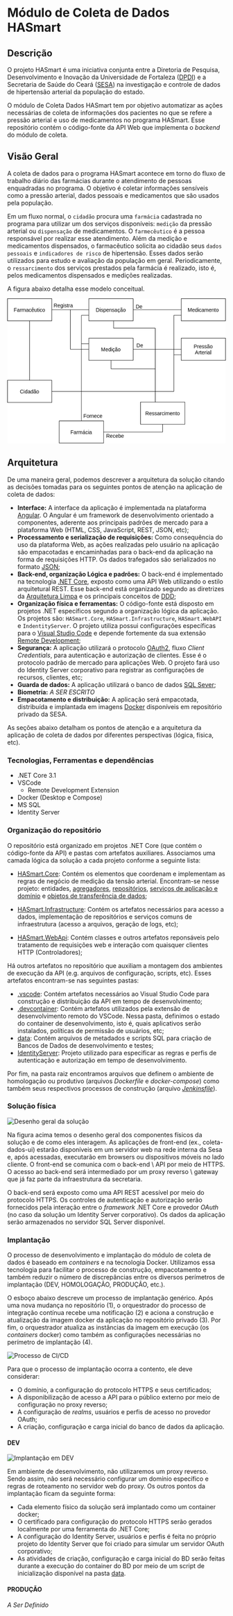# Módulo de Coleta de Dados HASmart

## Descrição
O projeto HASmart é uma iniciativa conjunta entre a Diretoria de Pesquisa, Desenvolvimento 
e Inovação da Universidade de Fortaleza 
([DPDI](https://www.unifor.br/web/pesquisa-inovacao)) e a Secretaria de Saúde do Ceará 
([SESA](https://www.saude.ce.gov.br/)) na investigação e controle de dados de hipertensão 
arterial da população do estado.

O módulo de  Coleta Dados HASmart tem por objetivo automatizar as ações necessárias de coleta de informações dos 
pacientes no que se refere a pressão arterial e uso de medicamentos no programa HASmart. Esse repositório contém
o código-fonte da API Web que implementa o _backend_ do módulo de coleta.

## Visão Geral
A coleta de dados para o programa HASmart acontece em torno do fluxo de trabalho diário das farmácias durante o 
atendimento de pessoas enquadradas no programa. O objetivo é coletar informações sensíveis como a pressão arterial,
dados pessoais e medicamentos que são usados pela população.

Em um fluxo normal, o ```cidadão``` procura uma ```farmácia``` cadastrada no programa para utilizar um dos serviços 
disponíveis: ```medição``` da pressão arterial ou ```dispensação``` de medicamentos. O ```farmecêutico``` é a pessoa
responsável por realizar esse atendimento. Além da medição e medicamentos dispensados, o farmacêutico solicita ao 
cidadão seus ```dados pessoais``` e ```indicadores de risco``` de hipertensão. Esses dados serão utilizados para estudo
e avaliação da população em geral. Periodicamente, o ```ressarcimento``` dos serviços prestados pela farmácia é 
realizado, isto é, pelos medicamentos dispensados e medições realizadas.

A figura abaixo detalha esse modelo conceitual.

![Modelo conceitual](imgs/modelo_conceitual.png)

## Arquitetura
De uma maneira geral, podemos descrever a arquitetura da solução citando as decisões tomadas para os seguintes pontos de
atenção na aplicação de coleta de dados:

- **Interface:** A interface da aplicação é implementada na plataforma [Angular](https://angular.io/). 
O Angular é um framework de desenvolvimento orientado a componentes, aderente aos principais padrões de mercado para a 
plataforma Web (HTML, CSS, JavaScript, REST, JSON, etc);
- **Processamento e serialização de requisições:** Como consequência do uso da plataforma Web, as ações realizadas pelo 
usuário na aplicação são empacotadas e encaminhadas para o back-end da aplicação na forma de requisições HTTP. Os dados
trafegados são serializados no formato [JSON](https://www.json.org/);   
- **Back-end, organização Lógica e padrões:** O back-end é implementado na tecnologia 
[.NET Core](https://docs.microsoft.com/pt-br/dotnet/core/), exposto como uma API Web utilizando o estilo arquitetural
REST. Esse back-end está organizado segundo as diretrizes da 
[Arquitetura Limpa](https://docs.microsoft.com/pt-br/dotnet/architecture/modern-web-apps-azure/common-web-application-architectures#clean-architecture) e os principais conceitos de 
[DDD](https://en.wikipedia.org/wiki/Domain-driven_design);
- **Organização física e ferramentas:** O código-fonte está disposto em projetos .NET específicos segundo a organização
lógica da aplicação. Os projetos são: ```HASmart.Core```, ```HASmart.Infrastructure```, ```HASmart.WebAPI``` e 
```IndentityServer```. O projeto utiliza possui configurações específicas para o 
[Visual Studio Code](https://code.visualstudio.com/) e depende fortemente da sua extensão 
[Remote Development](https://code.visualstudio.com/docs/remote/remote-overview);
- **Segurança:** A aplicação utilizará o protocolo [OAuth2](https://oauth.net/2/), fluxo _Client Credentials_, para 
autenticação e autorização de clientes. Esse é o protocolo padrão de mercado para aplicações Web. O projeto fará uso do
Identity Server corporativo para registrar as configurações de recursos, clientes, etc;
- **Guarda de dados:** A aplicação utilizará o banco de dados 
[SQL Sever](https://www.microsoft.com/pt-br/sql-server/sql-server-2019);
- **Biometria:** _A SER ESCRITO_
- **Empacotamento e distribuição:** A aplicação será empacotada, distribuída e implantada em imagens 
[Docker](https://www.docker.com/) disponíveis em repositório privado da SESA.

As seções abaixo detalham os pontos de atenção e a arquitetura da aplicação de coleta de dados por diferentes 
perspectivas (lógica, física, etc).

### Tecnologias, Ferramentas e dependências
- .NET Core 3.1
- VSCode
    - Remote Development Extension
- Docker (Desktop e Compose)
- MS SQL
- Identity Server

### Organização do repositório
O repositório está organizado em projetos .NET Core (que contém o código-fonte da API) e pastas com
artefatos auxiliares. Associamos uma camada lógica da solução a cada projeto conforme a seguinte 
lista: 

- [HASmart.Core](HASmart.Core): Contém os elementos que coordenam e implementam as regras 
de negócio de medição da tensão arterial. Encontram-se nesse projeto: entidades, 
[agregadores](https://martinfowler.com/bliki/DDD_Aggregate.html), 
[repositórios](https://deviq.com/repository-pattern/),
[serviços de aplicação e domínio](https://enterprisecraftsmanship.com/posts/domain-vs-application-services/) e
[objetos de transferência de dados](https://pt.wikipedia.org/wiki/Objeto_de_Transfer%C3%AAncia_de_Dados);

- [HASmart.Infrastructure](HASmart.Infrastructure): Contém os artefatos necessários para acesso a dados, implementação
de repositórios e serviços comuns de infraestrutura (acesso a arquivos, geração de logs, etc);

- [HASmart.WebApi](HASmart.WebApi): Contém classes e outros artefatos reponsáveis pelo tratamento de requisições web e 
interação com quaisquer clientes HTTP (Controladores);

<!-- TODO  Detalhar para cada projeto: responsabilidades, composição, como criar novos artefatos... --> 

Há outros artefatos no repositório que auxiliam a montagem dos ambientes de 
execução da API (e.g. arquivos de configuração, scripts, etc). Esses artefatos encontram-se nas 
seguintes pastas:

- [.vscode](.vscode): Contém artefatos necessários ao Visual Studio Code para construção e 
distribuição da API em tempo de desenvolvimento;
- [.devcontainer](.devcontainer): Contém artefatos utilizados pela extensão de desenvolvimento 
remoto do VSCode. Nessa pasta, definimos o estado do container de desenvolvimento, isto é, quais 
aplicativos serão instalados, políticas de permissão de usuários, etc;
- [data](data): Contém arquivos de metadados e scripts SQL para criação de Bancos de Dados de 
desenvolvimento e testes;     
- [IdentityServer](IdentityServer): Projeto utilizado para especificar as regras e perfis de 
autenticação e autorização em tempo de desenvolvimento.

Por fim, na pasta raiz encontramos arquivos que definem o ambiente de homologação ou produtivo 
(arquivos *Dockerfile* e *docker-compose*) como também seus respectivos processos de construção 
(arquivo *[Jenkinsfile](Jenkinsfile)*).

### Solução física
![Desenho geral da solução](imgs/arq_solucao.png)

Na figura acima temos o desenho geral dos componentes físicos da solução e de como eles interagem.
As aplicações de front-end (ex., coleta-dados-ui) estarão disponíveis em um servidor web na rede 
interna da Sesa e, após acessadas, executarão em browsers ou dispositivos móveis no lado cliente.
O front-end se comunica com o back-end \ API por meio de HTTPS. O acesso ao back-end será 
intermediado por um proxy reverso \ gateway que já faz parte da infraestrutura da secretaria.

O back-end será exposto como uma API REST acessível por meio do protocolo HTTPS. Os controles de 
autenticação e autorização serão fornecidos pela interação entre o _framework_ .NET Core e provedor
_OAuth_ (no caso da solução um Identity Server corporativo). Os dados da aplicação serão armazenados
no servidor SQL Server disponível.

### Implantação
O processo de desenvolvimento e implantação do módulo de coleta de dados é baseado em _containers_ e
na tecnologia Docker. Utilizamos essa tecnologia para facilitar o processo de construção, 
empacotamento e também reduzir o número de discrepâncias entre os diversos 
perímetros de implantação (DEV, HOMOLOGAÇÃO, PRODUÇÃO, etc.). 

O esboço abaixo descreve um processo de implantação genérico. Após uma nova mudança no repositório 
(1), o orquestrador do processo de integração contínua recebe uma notificação (2) e aciona a 
construção e atualização da imagem docker da aplicação no repositório privado (3). Por fim, o 
orquestrador atualiza as instâncias da imagem em execução (os _containers_ docker) como também as 
configurações necessárias no perímetro de implantação (4).  

![Processo de CI/CD](imgs/processo_cicd.png)

Para que o processo  de implantação ocorra a contento, ele deve considerar:

+ O domínio, a configuração do protocolo HTTPS e seus certificados;
+ A disponibilização de acesso a API para o público externo por meio de configuração no proxy 
reverso;
+ A configuração de _realms_, usuários e perfis de acesso no provedor OAuth;
+ A criação, configuração e carga inicial do banco de dados da aplicação.

#### DEV
![Implantação em DEV](imgs/api_dev.png)

Em ambiente de desenvolvimento, não utilizaremos um proxy reverso. Sendo assim, não será necessário 
configurar um domínio específico e regras de roteamento no servidor web do proxy. Os outros pontos
da implantação ficam da seguinte forma:

+ Cada elemento físico da solução será implantado como um container docker;
+ O certificado para configuração do protocolo HTTPS serão gerados localmente por uma ferramenta
do .NET Core;
+ A configuração do Identity Server, usuários e perfis é feita no próprio projeto do Identity Server
que foi criado para simular um servidor OAuth corporativo;
+ As atividades de criação, configuração e carga inicial do BD serão feitas durante a execução do 
container do BD por meio de um script de inicialização disponível na pasta [data](data). 

#### PRODUÇÃO

_A Ser Definido_


